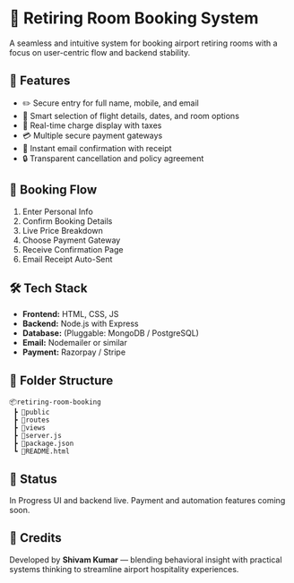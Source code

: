<body>
  <h1>🏨 Retiring Room Booking System</h1>
  <p>A seamless and intuitive system for booking airport retiring rooms with a focus on user-centric flow and backend stability.</p>

  <h2>📌 Features</h2>
  <ul>
    <li>✏️ Secure entry for full name, mobile, and email</li>
    <li>📅 Smart selection of flight details, dates, and room options</li>
    <li>🧾 Real-time charge display with taxes</li>
    <li>💳 Multiple secure payment gateways</li>
    <li>📧 Instant email confirmation with receipt</li>
    <li>🔒 Transparent cancellation and policy agreement</li>
  </ul>

  <h2>🧭 Booking Flow</h2>
  <ol>
    <li>Enter Personal Info</li>
    <li>Confirm Booking Details</li>
    <li>Live Price Breakdown</li>
    <li>Choose Payment Gateway</li>
    <li>Receive Confirmation Page</li>
    <li>Email Receipt Auto-Sent</li>
  </ol>

  <h2>🛠️ Tech Stack</h2>
  <ul>
    <li><strong>Frontend:</strong> HTML, CSS, JS</li>
    <li><strong>Backend:</strong> Node.js with Express</li>
    <li><strong>Database:</strong> (Pluggable: MongoDB / PostgreSQL)</li>
    <li><strong>Email:</strong> Nodemailer or similar</li>
    <li><strong>Payment:</strong> Razorpay / Stripe</li>
  </ul>

  <h2>📂 Folder Structure</h2>
  <pre><code>📦retiring-room-booking
 ┣ 📁public
 ┣ 📁routes
 ┣ 📁views
 ┣ 📄server.js
 ┣ 📄package.json
 ┗ 📄README.html</code></pre>

  <h2>🚧 Status</h2>
  <p><span class="badge">In Progress</span> UI and backend live. Payment and automation features coming soon.</p>

  <h2>🙌 Credits</h2>
  <p>Developed by <strong> <href shiva.wtf > Shivam Kumar</strong> — blending behavioral insight with practical systems thinking to streamline airport hospitality experiences.</p>
</body>
</html>
